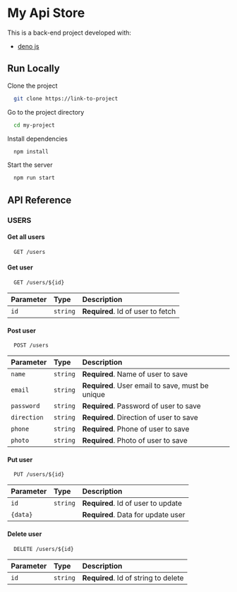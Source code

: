 
# My Api Store


This is a back-end project developed with:

- [deno js](https://deno.land/)

## Run Locally

Clone the project

```bash
  git clone https://link-to-project
```

Go to the project directory

```bash
  cd my-project
```

Install dependencies

```bash
  npm install
```

Start the server

```bash
  npm run start
```

## API Reference

### USERS

#### Get all users

```http
  GET /users
```

#### Get user

```http
  GET /users/${id}
```

| Parameter | Type     | Description                       |
| :-------- | :------- | :-------------------------------- |
| `id`      | `string` | **Required**. Id of user to fetch |

#### Post user

```http
  POST /users
```

| Parameter | Type     | Description                       |
| :-------- | :------- | :-------------------------------- |
| `name`      | `string` | **Required**. Name of user to save |
| `email`      | `string` | **Required**. User email to save, must be unique |
| `password`      | `string` | **Required**. Password of user to save |
| `direction`      | `string` | **Required**. Direction of user to save |
| `phone`      | `string` | **Required**. Phone of user to save |
| `photo`      | `string` | **Required**. Photo of user to save |

#### Put user

```http
  PUT /users/${id}
```

| Parameter | Type     | Description                       |
| :-------- | :------- | :-------------------------------- |
| `id`      | `string` | **Required**. Id of user to update |
| `{data}`      |  | **Required**. Data for update user |

#### Delete user

```http
  DELETE /users/${id}
```

| Parameter | Type     | Description                       |
| :-------- | :------- | :-------------------------------- |
| `id`      | `string` | **Required**. Id of string to delete |

